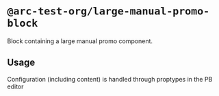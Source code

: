 # `@arc-test-org/large-manual-promo-block`

Block containing a large manual promo component.

## Usage

Configuration (including content) is handled through proptypes in the PB editor

